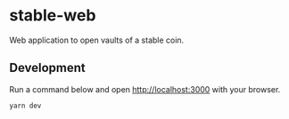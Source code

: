 # stable-web

Web application to open vaults of a stable coin.

## Development

Run a command below and open [http://localhost:3000](http://localhost:3000) with your browser.

```bash
yarn dev
```


